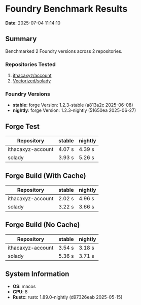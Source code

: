 # Foundry Benchmark Results

**Date**: 2025-07-04 11:14:10

## Summary

Benchmarked 2 Foundry versions across 2 repositories.

### Repositories Tested

1. [ithacaxyz/account](https://github.com/ithacaxyz/account)
2. [Vectorized/solady](https://github.com/Vectorized/solady)

### Foundry Versions

- **stable**: forge Version: 1.2.3-stable (a813a2c 2025-06-08)
- **nightly**: forge Version: 1.2.3-nightly (51650ea 2025-06-27)

## Forge Test

| Repository        | stable | nightly |
| ----------------- | ------ | ------- |
| ithacaxyz-account | 4.07 s | 4.39 s  |
| solady            | 3.93 s | 5.26 s  |

## Forge Build (With Cache)

| Repository        | stable | nightly |
| ----------------- | ------ | ------- |
| ithacaxyz-account | 2.02 s | 4.96 s  |
| solady            | 3.22 s | 3.66 s  |

## Forge Build (No Cache)

| Repository        | stable | nightly |
| ----------------- | ------ | ------- |
| ithacaxyz-account | 3.54 s | 3.18 s  |
| solady            | 5.36 s | 3.71 s  |

## System Information

- **OS**: macos
- **CPU**: 8
- **Rustc**: rustc 1.89.0-nightly (d97326eab 2025-05-15)
